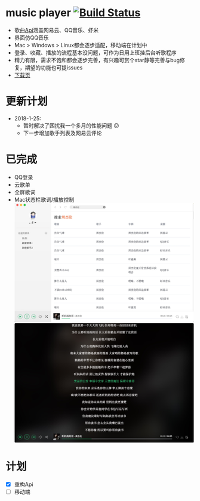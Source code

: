 # music player [![Build Status](https://travis-ci.org/sunzongzheng/music.svg?branch=master)](https://travis-ci.org/sunzongzheng/music)
- 歌曲[Api](https://github.com/sunzongzheng/musicAPI)涵盖网易云、QQ音乐、虾米
- 界面仿QQ音乐
- Mac > Windows > Linux都会逐步适配，移动端在计划中
- 登录、收藏、播放的流程基本没问题，可作为日用上班挂后台听歌程序
- 精力有限，需求不饱和都会逐步完善，有兴趣可赏个star静等完善与bug修复，期望的功能也可提issues
- [下载页](https://github.com/sunzongzheng/music/releases) 
# 更新计划
- 2018-1-25: 
  - 暂时解决了困扰我一个多月的性能问题 :confused:
  - 下一步增加歌手列表及网易云评论
# 已完成
- QQ登录
- 云歌单
- 全屏歌词
- Mac状态栏歌词/播放控制
![](demo/img1.png)
![](demo/img2.png)
# 计划
- [x] 重构Api
- [ ] 移动端
